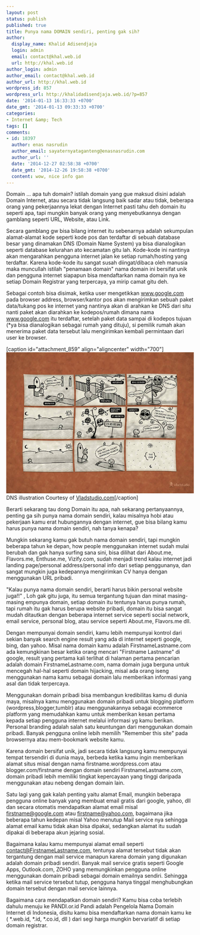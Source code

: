 ```yaml
---
layout: post
status: publish
published: true
title: Punya nama DOMAIN sendiri, penting gak sih?
author:
  display_name: Khalid Adisendjaja
  login: admin
  email: contact@khal.web.id
  url: http://khal.web.id
author_login: admin
author_email: contact@khal.web.id
author_url: http://khal.web.id
wordpress_id: 857
wordpress_url: http://khalidadisendjaja.web.id/?p=857
date: '2014-01-13 16:33:33 +0700'
date_gmt: '2014-01-13 09:33:33 +0700'
categories:
- Internet &amp; Tech
tags: []
comments:
- id: 18397
  author: enas nasrudin
  author_email: sayaternyataganteng@enasnasrudin.com
  author_url: ''
  date: '2014-12-27 02:58:38 +0700'
  date_gmt: '2014-12-26 19:58:38 +0700'
  content: wow, nice info gan
---
```

Domain ... apa tuh domain? istilah domain yang gue maksud disini adalah Domain Internet, atau secara tidak langsung baik sadar atau tidak, beberapa orang yang pekerjaannya lekat dengan Internet pasti tahu deh domain itu seperti apa, tapi mungkin banyak orang yang menyebutkannya dengan gamblang seperti URL, Website, atau Link.

Secara gamblang gw bisa bilang internet itu sebenarnya adalah sekumpulan alamat-alamat kode seperti kode pos dan terdaftar di sebuah database besar yang dinamakan DNS (Domain Name System) ya bisa dianalogikan seperti database kelurahan ato kecamatan gitu lah. Kode-kode ini nantinya akan mengarahkan pengguna internet jalan ke setiap rumah/hosting yang terdaftar. Karena kode-kode itu sangat susah diingat/dibaca oleh manusia maka muncullah istilah "penamaan domain" nama domain ini bersifat unik dan pengguna internet siapapun bisa mendaftarkan nama domain nya ke setiap Domain Registrar yang terpercaya, ya mirip camat gitu deh.

Sebagai contoh bisa disimak, ketika user mengetikkan www.google.com pada browser address, browser/kantor pos akan mengirimkan sebuah paket data/tukang pos ke internet yang nantinya akan di arahkan ke DNS dari situ nanti paket akan diarahkan ke kodepos/rumah dimana nama www.google.com itu terdaftar, setelah paket data sampai di kodepos tujuan (\*ya bisa dianalogikan sebagai rumah yang dituju), si pemilik rumah akan menerima paket data tersebut lalu mengirimkan kembali permintaan dari user ke browser.

[caption id="attachment\_859" align="aligncenter" width="700"][![vladstudio_how_internet_works_700](/images/vladstudio_how_internet_works_700.jpg)](/images/vladstudio_how_internet_works_700.jpg) DNS illustration Courtesy of [Vladstudio.com](http://www.vladstudio.com/wallpaper/?how_internet_works)[/caption]

Berarti sekarang tau dong Domain itu apa, nah sekarang pertanyaannya, penting ga sih punya nama domain sendiri, kalau misalnya hobi atau pekerjaan kamu erat hubungannya dengan internet, gue bisa bilang kamu harus punya nama domain sendiri, nah tanya kenapa?

Mungkin sekarang kamu gak butuh nama domain sendiri, tapi mungkin beberapa tahun ke depan, how people menggunakan internet sudah mulai berubah dan gak hanya surfing sana sini, bisa dilihat dari About.me, Flavors.me, Enthuse.me, Vizify.com, sudah menjadi trend kalau internet jadi landing page/personal address/personal info dari setiap penggunanya, dan sangat mungkin juga kedepannya mengirimkan CV hanya dengan menggunakan URL pribadi.

"Kalau punya nama domain sendiri, berarti harus bikin personal website juga!!" , Loh gak gitu juga, itu semua tergantung tujuan dan minat masing-masing empunya domain, setiap domain itu tentunya harus punya rumah, tapi rumah itu gak harus berupa website pribadi, domain itu bisa sangat mudah ditautkan dengan beberapa internet service seperti social network, email service, personal blog, atau service seperti About.me, Flavors.me dll.

Dengan mempunyai domain sendiri, kamu lebih mempunyai kontrol dari sekian banyak search engine result yang ada di internet seperti google, bing, dan yahoo. Misal nama domain kamu adalah FirstnameLastname.com ada kemungkinan besar ketika orang mencari "Firstname Lastname" di google, result yang pertama kali terlihat di halaman pertama pencarian adalah domain FirstnameLastname.com, nama domain juga berguna untuk mencegah hal-hal seperti domain hijacking, misal ada orang iseng menggunakan nama kamu sebagai domain lalu memberikan informasi yang asal dan tidak terpercaya.

Menggunakan domain pribadi bisa membangun kredibilitas kamu di dunia maya, misalnya kamu menggunakan domain pribadi untuk blogging platform (wordpress,blogger,tumblr) atau menggunakannya sebagai ecommerce platform yang memudahkan kamu untuk memberikan kesan pertama kepada setiap pengguna internet melalui informasi yg kamu berikan. Personal branding adalah salah satu keuntungan dari menggunakan domain pribadi. Banyak pengguna online lebih memilih "Remember this site" pada browsernya atau mem-bookmark website kamu.

Karena domain bersifat unik, jadi secara tidak langsung kamu mempunyai tempat tersendiri di dunia maya, berbeda ketika kamu ingin memberikan alamat situs misal dengan nama firstname.wordpress.com atau blogger.com/firstname dengan domain sendiri FirstnameLastname.com, domain pribadi lebih memiliki tingkat kepercayaan yang tinggi daripada menggunakan atau nebeng dengan domain lain.

Satu lagi yang gak kalah penting yaitu alamat Email, mungkin beberapa pengguna online banyak yang membuat email gratis dari google, yahoo, dll dan secara otomatis mendapatkan alamat email misal firstname@google.com atau firstname@yahoo.com, bagaimana jika beberapa tahun kedepan misal Yahoo menutup Mail service nya sehingga alamat email kamu tidak akan bisa dipakai, sedangkan alamat itu sudah dipakai di beberapa akun jejaring sosial.

Bagaimana kalau kamu mempunyai alamat email seperti contact@FirstnameLastname.com, tentunya alamat tersebut tidak akan tergantung dengan mail service manapun karena domain yang digunakan adalah domain pribadi sendiri. Banyak mail service gratis seperti Google Apps, Outlook.com, ZOHO yang memungkinkan pengguna online menggunakan domain pribadi sebagai domain emailnya sendiri. Sehingga ketika mail service tersebut tutup, pengguna hanya tinggal menghubungkan domain tersebut dengan mail service lainnya.

Bagaimana cara mendapatkan domain sendiri? Kamu bisa coba terlebih dahulu menuju ke PANDI.or.id Pandi adalah Pengelola Nama Domain Internet di Indonesia, disitu kamu bisa mendaftarkan nama domain kamu ke ( \*.web.id, \*.id, \*.co.id, dll ) dari segi harga mungkin bervariatif di setiap domain registrar.